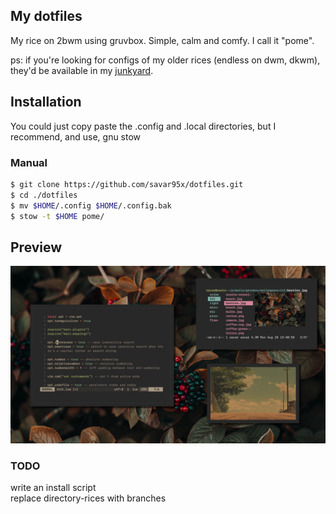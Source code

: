 ## My dotfiles
My rice on 2bwm using gruvbox. Simple, calm and comfy. I call it "pome".

ps:
if you're looking for configs of my older rices (endless on dwm, dkwm), they'd be available in my [junkyard](https://github.com/savar95x/junkyard).

## Installation
You could just copy paste the .config and .local directories, but I recommend, and use, gnu stow

### Manual

```bash
$ git clone https://github.com/savar95x/dotfiles.git
$ cd ./dotfiles
$ mv $HOME/.config $HOME/.config.bak
$ stow -t $HOME pome/
```

## Preview
<img src=.assets/pome.png />

### TODO
write an install script<br>
replace directory-rices with branches
